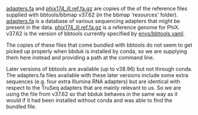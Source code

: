 [adapters.fa](/databases/adapters.fa) and [phix174_ill.ref.fa.gz](/databases/phix174_ill.ref.fa.gz) are copies of the  of the reference files supplied with bbtools/bbmap v37.62 (in the bbmap 'resources' folder). [adapters.fa](/databases/adapters.fa) is a database of various sequencing adapters that might be present in the data. [phix174_ill.ref.fa.gz](/databases/phix174_ill.ref.fa.gz) is a reference genome for PhiX. v37.62 is the version of bbtools currently specified by [envs/bbtools.yaml](/envs/bbtools.yaml).

The copies of these files that come bundled with bbtools do not seem to get picked up properly when bbduk is installed by conda, so we are supplying them here instead and providing a path at the command line.

Later versions of bbtools are available (up to v38.96) but not through conda. The adapters.fa files available with these later versions include some extra sequences (e.g. four extra Illumina RNA adapters) but are identical with respect to the TruSeq adapters that are mainly relevant to us. So we are using the file from v37.62 so that bbduk behaves in the same way as it would if it had been installed without conda and was able to find the bundled file.
